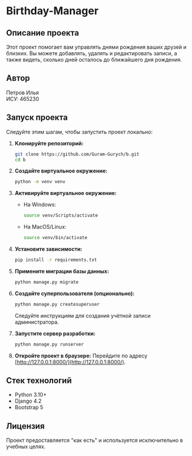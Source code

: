 # Birthday-Manager

## Описание проекта
Этот проект помогает вам управлять днями рождения ваших друзей и близких. Вы можете добавлять, удалять и редактировать записи, а также видеть, сколько дней осталось до ближайшего дня рождения.

## Автор
Петров Илья  
ИСУ: 465230

## Запуск проекта

Следуйте этим шагам, чтобы запустить проект локально:

1. **Клонируйте репозиторий:**
   ```bash
   git clone https://github.com/Guram-Gurych/b.git
   cd b
   ```

2. **Создайте виртуальное окружение:**
   ```bash
   python -m venv venv
   ```

3. **Активируйте виртуальное окружение:**
   - На Windows:
     ```bash
     source venv/Scripts/activate
     ```
   - На MacOS/Linux:
     ```bash
     source venv/bin/activate
     ```

4. **Установите зависимости:**
   ```bash
   pip install -r requirements.txt
   ```

5. **Примените миграции базы данных:**
   ```bash
   python manage.py migrate
   ```

6. **Создайте суперпользователя (опционально):**
   ```bash
   python manage.py createsuperuser
   ```
   Следуйте инструкциям для создания учётной записи администратора.

7. **Запустите сервер разработки:**
   ```bash
   python manage.py runserver
   ```

8. **Откройте проект в браузере:**
   Перейдите по адресу [http://127.0.0.1:8000/](http://127.0.0.1:8000/).

## Стек технологий
- Python 3.10+
- Django 4.2
- Bootstrap 5

## Лицензия
Проект предоставляется "как есть" и используется исключительно в учебных целях.
